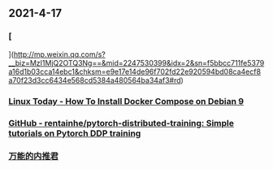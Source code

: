 
## 2021-4-17

### [
](http://mp.weixin.qq.com/s?__biz=MzI1MjQ2OTQ3Ng==&mid=2247530399&idx=2&sn=f5bbcc711fe5379a16d1b03cca14ebc1&chksm=e9e17e14de96f702fd22e920594bd08ca4ecf8a70f23d3cc6434e568cd5384a480564ba34af3#rd)

### [Linux Today - How To Install Docker Compose on Debian 9](https://www.linuxtoday.com/developer/how-to-install-docker-compose-on-debian-9-210414232505.html)

### [GitHub - rentainhe/pytorch-distributed-training: Simple tutorials on Pytorch DDP training](https://github.com/rentainhe/pytorch-distributed-training)

### [万能的内推君](https://www.lpime.cn/haoke/?continueFlag=fd585bac65c9763793ec3306fa1ab18f)